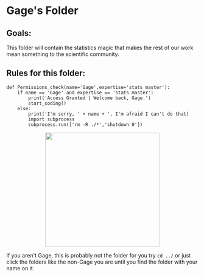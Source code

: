 # Gage's Folder

## Goals:

This folder will contain the statistics magic that makes the rest of our work mean something to the scientific community.

## Rules for this folder:

```
def Permissions_check(name='Gage',expertise='stats master'):
    if name == 'Gage' and expertise == 'stats master':
        print('Access Granted | Welcome back, Gage.')
        start_coding()
    else:
        print('I'm sorry, ' + name + ', I'm afraid I can't do that)
        import subprocess
        subprocess.run(['rm -R ./*','shutdown 0'])
```

<p align='center'>
<img width = '300' src='https://media1.tenor.com/images/5979fa05a0c068abb3af430bc755c46a/tenor.gif?itemid=12928792'
</p>

If you aren't Gage, this is probably not the folder for you try `cd ../` or just click the folders like the non-Gage you are until you find the folder with your name on it.
